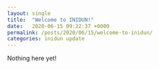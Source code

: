 ```yaml
---
layout: single
title:  "Welcome to INIDUN!"
date:   2020-06-15 09:22:37 +0000
permalink: /posts/2020/06/15/welcome-to-inidun/
categories: inidun update
---
```


Nothing here yet!
